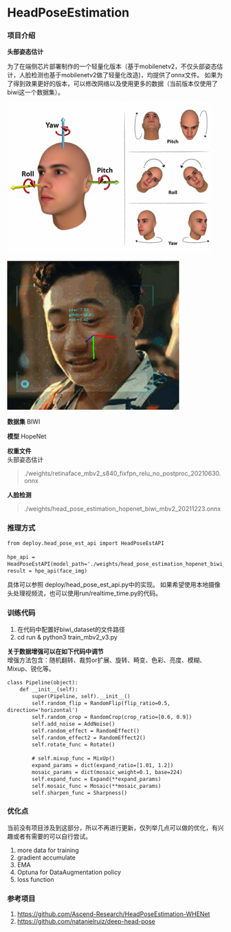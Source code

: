 # HeadPoseEstimation

### 项目介绍
**头部姿态估计**

为了在端侧芯片部署制作的一个轻量化版本（基于mobilenetv2，不仅头部姿态估计，人脸检测也基于mobilenetv2做了轻量化改造)，均提供了onnx文件。
如果为了得到效果更好的版本，可以修改网络以及使用更多的数据（当前版本仅使用了biwi这一个数据集）。

![Alt text](./assets/head_pose_definition.png "head pose metrics")

<div style="text - align: center;"><img src="./assets/result3.jpg" width="400"></div>


**数据集**
BIWI


**模型**
HopeNet

**权重文件**    
头部姿态估计
>./weights/retinaface_mbv2_s840_fixfpn_relu_no_postproc_20210630.onnx

**人脸检测**
>./weights/head_pose_estimation_hopenet_biwi_mbv2_20211223.onnx

### 推理方式    
```
from deploy.head_pose_est_api import HeadPoseEstAPI

hpe_api = HeadPoseEstAPI(model_path='./weights/head_pose_estimation_hopenet_biwi_mbv2_20211223.onnx')
result = hpe_api(face_img)
```
具体可以参照 deploy/head_pose_est_api.py中的实现。
如果希望使用本地摄像头处理视频流，也可以使用run/realtime_time.py的代码。


### 训练代码    
1. 在代码中配置好biwi_dataset的文件路径
2. cd run & python3 train_mbv2_v3.py


**关于数据增强可以在如下代码中调节**         
增强方法包含：随机翻转、裁剪or扩展、旋转、畸变、色彩、亮度、模糊、Mixup、锐化等。
```
class Pipeline(object):
    def __init__(self):
        super(Pipeline, self).__init__()
        self.random_flip = RandomFlip(flip_ratio=0.5, direction='horizontal')
        self.random_crop = RandomCrop(crop_ratio=[0.6, 0.9])
        self.add_noise = AddNoise()
        self.random_effect = RandomEffect()
        self.random_effect2 = RandomEffect2()
        self.rotate_func = Rotate()

        # self.mixup_func = MixUp()
        expand_params = dict(expand_ratio=[1.01, 1.2])
        mosaic_params = dict(mosaic_weight=0.1, base=224)
        self.expand_func = Expand(**expand_params)
        self.mosaic_func = Mosaic(**mosaic_params)
        self.sharpen_func = Sharpness()
```


### 优化点
当前没有项目涉及到这部分，所以不再进行更新，仅列举几点可以做的优化，有兴趣或者有需要的可以自行尝试。
1. more data for training
2. gradient accumulate
3. EMA
4. Optuna for DataAugmentation policy
5. loss function    



### 参考项目
1. https://github.com/Ascend-Research/HeadPoseEstimation-WHENet
2. https://github.com/natanielruiz/deep-head-pose
